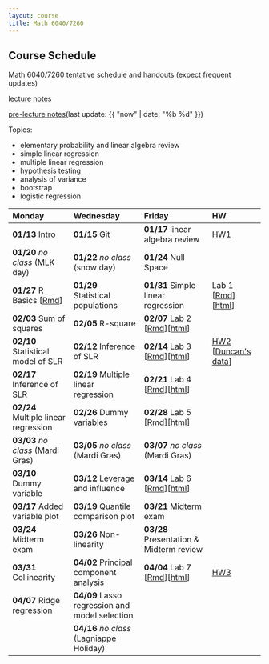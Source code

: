 ```yaml
---
layout: course
title: Math 6040/7260
---
```


## Course Schedule

Math 6040/7260 tentative schedule and handouts (expect frequent updates)

[lecture notes](../notes/combined.pdf)

[pre-lecture notes](../notes/current.pdf)(last update: {{ "now" | date: "%b %d" }})

<!---->

Topics:

- elementary probability and linear algebra review
- simple linear regression
- multiple linear regression
- hypothesis testing
- analysis of variance
- bootstrap
- logistic regression


| Monday | Wednesday | Friday | HW |
|:-----------|:-----------|:------------|:---|
| **01/13** Intro | **01/15** Git | **01/17** linear algebra review | [HW1](../HW/HW1/HW1.pdf) |
| **01/20** _no class_ (MLK day) | **01/22** _no class_ (snow day)  | **01/24** Null Space | |
| **01/27** R Basics [[Rmd](../notes/Lecture5/R.Rmd)] | **01/29** Statistical populations | **01/31** Simple linear regression | Lab 1 [[Rmd](../notes/Lab_01/lab_01_preparation.Rmd)][[html](../notes/Lab_01/lab_01_preparation.html)] |
| **02/03** Sum of squares | **02/05** R-square | **02/07** Lab 2 [[Rmd](../notes/Lab_02/lab_02_SLR_to_fill.Rmd)][[html](../notes/Lab_02/lab_02_SLR_to_fill.html)] |  |
| **02/10** Statistical model of SLR | **02/12** Inference of SLR | **02/14** Lab 3 [[Rmd](../notes/Lab_03/Lab_03_to_fill.Rmd)][[html](../notes/Lab_03/Lab_03_to_fill.html)] | [HW2](../HW/HW2/HW2.pdf) [[Duncan's data](../HW/HW2/Duncan.txt)] |
| **02/17** Inference of SLR | **02/19** Multiple linear regression | **02/21** Lab 4 [[Rmd](../notes/Lab_04/Lab_04_to_fill.Rmd)][[html](../notes/Lab_04/Lab_04_to_fill.html)] | |
| **02/24** Multiple linear regression | **02/26** Dummy variables | **02/28** Lab 5  [[Rmd](../notes/Lab_05/Lab_05_to_fill.Rmd)][[html](../notes/Lab_05/Lab_05_to_fill.html)] | |
| **03/03** _no class_ (Mardi Gras) | **03/05** _no class_ (Mardi Gras) | **03/07** _no class_ (Mardi Gras)| |
| **03/10** Dummy variable | **03/12** Leverage and influence | **03/14** Lab 6 [[Rmd](../notes/Lab_06/Lab_06_to_fill.Rmd)][[html](../notes/Lab_06/Lab_06_to_fill.html)] | |
| **03/17** Added variable plot | **03/19** Quantile comparison plot | **03/21** Midterm exam | |
| **03/24** Midterm exam | **03/26** Non-linearity | **03/28** Presentation & Midterm review| |
| **03/31** Collinearity | **04/02** Principal component analysis | **04/04** Lab 7 [[Rmd](../notes/Lab_07/Lab_07_to_fill.Rmd)][[html](../notes/Lab_07/Lab_07_to_fill.html)] | [HW3](../HW/HW3/HW3.pdf) |
| **04/07** Ridge regression | **04/09** Lasso regression and model selection | | |
|  | **04/16** _no class_ (Lagniappe Holiday) | |

